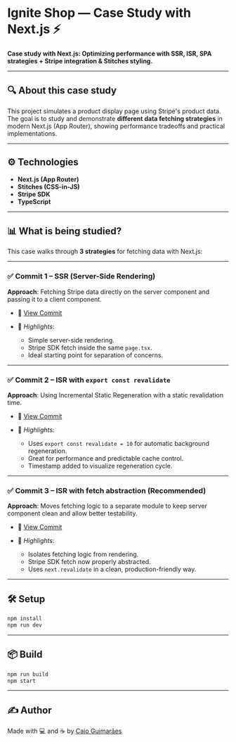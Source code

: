 # Ignite Shop — Case Study with Next.js ⚡

**Case study with Next.js: Optimizing performance with SSR, ISR, SPA strategies + Stripe integration & Stitches styling.**

---

## 🔍 About this case study

This project simulates a product display page using Stripe's product data. The goal is to study and demonstrate **different data fetching strategies** in modern Next.js (App Router), showing performance tradeoffs and practical implementations.

---

## ⚙️ Technologies

- **Next.js (App Router)**
- **Stitches (CSS-in-JS)**
- **Stripe SDK**
- **TypeScript**

---

## 📊 What is being studied?

This case walks through **3 strategies** for fetching data with Next.js:

---

### ✅ Commit 1 – SSR (Server-Side Rendering)

**Approach**: Fetching Stripe data directly on the server component and passing it to a client component.

- 🔗 [View Commit](https://github.com/caio-guimaraes-web/ignite-shop-by-caio/commit/641500ad5587f0b8bd419d5399b183669b318f64)

- 🧠 _Highlights_:
  - Simple server-side rendering.
  - Stripe SDK fetch inside the same `page.tsx`.
  - Ideal starting point for separation of concerns.

---

### ✅ Commit 2 – ISR with `export const revalidate`

**Approach**: Using Incremental Static Regeneration with a static revalidation time.

- 🔗 [View Commit](https://github.com/caio-guimaraes-web/ignite-shop-by-caio/commit/afa2653226ff2892f1e02f285747be0e98cab341)

- 🧠 _Highlights_:
  - Uses `export const revalidate = 10` for automatic background regeneration.
  - Great for performance and predictable cache control.
  - Timestamp added to visualize regeneration cycle.

---

### ✅ Commit 3 – ISR with fetch abstraction (Recommended)

**Approach**: Moves fetching logic to a separate module to keep server component clean and allow better testability.

- 🔗 [View Commit](https://github.com/caio-guimaraes-web/ignite-shop-by-caio/commit/d2f0c957c2e0c68cd7a62452fad82f3329de3b59)

- 🧠 _Highlights_:
  - Isolates fetching logic from rendering.
  - Stripe SDK fetch now properly abstracted.
  - Uses `next.revalidate` in a clean, production-friendly way.

---

## 🛠️ Setup

```bash
npm install
npm run dev
```

---

## 📦 Build

```bash
npm run build
npm start
```

---

## ✍️ Author

Made with 💻 and ☕ by [Caio Guimarães](https://github.com/caio-guimaraes-web/)
